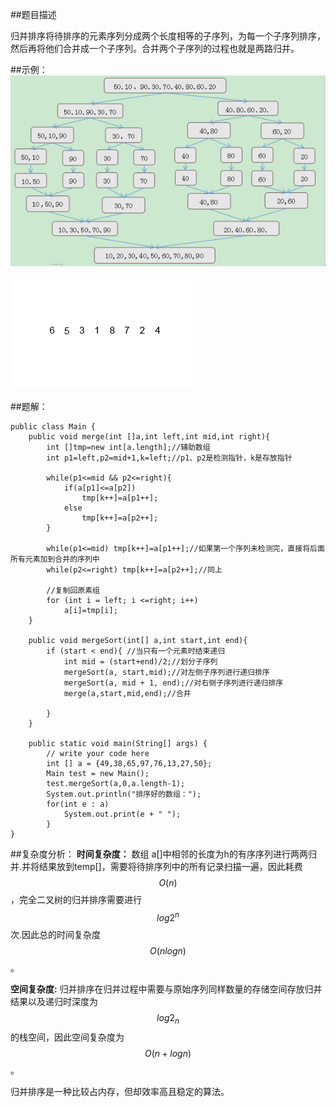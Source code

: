 ##题目描述

归并排序将待排序的元素序列分成两个长度相等的子序列，为每一个子序列排序，然后再将他们合并成一个子序列。合并两个子序列的过程也就是两路归并。

##示例：
![](/assets/merge2.jpg)

![](/assets/mergesort.gif)


##题解： 


    public class Main {
        public void merge(int []a,int left,int mid,int right){
            int []tmp=new int[a.length];//辅助数组
            int p1=left,p2=mid+1,k=left;//p1、p2是检测指针，k是存放指针
    
            while(p1<=mid && p2<=right){
                if(a[p1]<=a[p2])
                    tmp[k++]=a[p1++];
                else
                    tmp[k++]=a[p2++];
            }
    
            while(p1<=mid) tmp[k++]=a[p1++];//如果第一个序列未检测完，直接将后面所有元素加到合并的序列中
            while(p2<=right) tmp[k++]=a[p2++];//同上
    
            //复制回原素组
            for (int i = left; i <=right; i++)
                a[i]=tmp[i];
        }
    
        public void mergeSort(int[] a,int start,int end){
            if (start < end){ //当只有一个元素时结束递归
                int mid = (start+end)/2;//划分子序列
                mergeSort(a, start,mid);//对左侧子序列进行递归排序
                mergeSort(a, mid + 1, end);//对右侧子序列进行递归排序
                merge(a,start,mid,end);//合并
    
            }
        }
    
        public static void main(String[] args) {
    	    // write your code here
            int [] a = {49,38,65,97,76,13,27,50};
            Main test = new Main();
            test.mergeSort(a,0,a.length-1);
            System.out.println("排序好的数组：");
            for(int e : a)
                System.out.print(e + " ");
            }
    }
 
##复杂度分析：
**时间复杂度：** 数组 a[]中相邻的长度为h的有序序列进行两两归并.并将结果放到temp[]，需要将待排序列中的所有记录扫描一遍，因此耗费$$O(n)$$，完全二叉树的归并排序需要进行$$log{2^n}$$次.因此总的时间复杂度$$O(nlogn)$$。

**空间复杂度:** 归并排序在归并过程中需要与原始序列同样数量的存储空间存放归并结果以及递归时深度为$$log{2_n}$$的栈空间，因此空间复杂度为$$O(n+logn)$$。   

归并排序是一种比较占内存，但却效率高且稳定的算法。